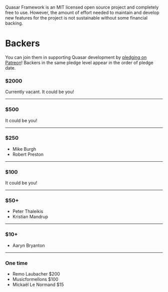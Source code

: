 Quasar Framework is an MIT licensed open source project and completely free to use. However, the amount of effort needed to maintain and develop new features for the project is not sustainable without some financial backing.

# Backers

You can join them in supporting Quasar development by [pledging on Patreon](https://www.patreon.com/quasarframework)! Backers in the same pledge level appear in the order of pledge date.

### $2000

Currently vacant. It could be you!

---

### $500

It could be you!

---

### $250

- Mike Burgh
- Robert Preston

---

### $100

It could be you!

---

### $50+

- Peter Thaleikis
- Kristian Mandrup

---

### $10+

- Aaryn Bryanton

---

### One time

- Remo Laubacher $200
- Musicformellons $100
- Mickaël Le Normand $15
